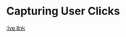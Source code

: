 # Capturing User Clicks
 [live link](https://deploy-preview-1--transcendent-starburst-7f6d89.netlify.app/)
